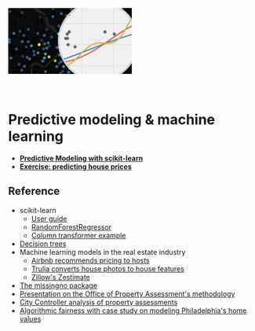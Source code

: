 <img src="imgs/banner.png" alt="Banner Image" style="width: 50%; height: auto;" />

# <br>Predictive modeling & machine learning
- [**Predictive Modeling with scikit-learn**](https://github.com/musa-550-fall-2024/predictiveModeling/blob/main/predictiveModeling.ipynb)
- [**Exercise: predicting house prices**](https://github.com/musa-550-fall-2024/predictiveModeling/blob/main/exercise.ipynb)



## Reference

- scikit-learn
  - [User guide](https://scikit-learn.org/stable/user_guide.html)
  - [RandomForestRegressor](https://scikit-learn.org/stable/modules/generated/sklearn.ensemble.RandomForestRegressor.html)
  - [Column transformer example](https://scikit-learn.org/stable/auto_examples/compose/plot_column_transformer_mixed_types.html)
- [Decision trees](https://towardsdatascience.com/https-medium-com-lorrli-classification-and-regression-analysis-with-decision-trees-c43cdbc58054)
- Machine learning models in the real estate industry
  - [Airbnb recommends pricing to hosts](https://spectrum.ieee.org/computing/software/the-secret-of-airbnbs-pricing-algorithm)
  - [Trulia converts house photos to house features](https://www.trulia.com/blog/tech/image-recognition/)
  - [Zillow's Zestimate](https://www.zillow.com/research/zestimate-forecast-methodology/)
- [The missingno package](https://github.com/ResidentMario/missingno)
- [Presentation on the Office of Property Assessment's methodology](https://www.phila.gov/OPA/Documents/Property%20Assessment%20Methodology.pdf)
- [City Controller analysis of property assessments](https://controller.phila.gov/philadelphia-audits/property-assessment-review/)
- [Algorithmic fairness with case study on modeling Philadelphia's home values](https://urbanspatial.github.io/AlgorithmicFairness_ACodebasedPrimerForPublicSectorDataScientists)
